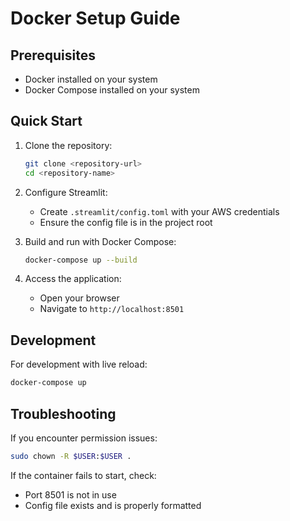 # Docker Setup Guide

## Prerequisites
- Docker installed on your system
- Docker Compose installed on your system

## Quick Start

1. Clone the repository:
   ```bash
   git clone <repository-url>
   cd <repository-name>
   ```

2. Configure Streamlit:
   - Create `.streamlit/config.toml` with your AWS credentials
   - Ensure the config file is in the project root

3. Build and run with Docker Compose:
   ```bash
   docker-compose up --build
   ```

4. Access the application:
   - Open your browser
   - Navigate to `http://localhost:8501`

## Development

For development with live reload:
```bash
docker-compose up
```

## Troubleshooting

If you encounter permission issues:
```bash
sudo chown -R $USER:$USER .
```

If the container fails to start, check:
- Port 8501 is not in use
- Config file exists and is properly formatted
